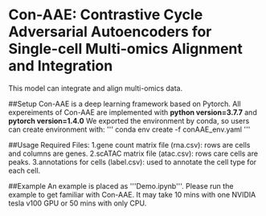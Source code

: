 # Con-AAE: Contrastive Cycle Adversarial Autoencoders for Single-cell Multi-omics Alignment and Integration
This model can integrate and align multi-omics data.

##Setup
Con-AAE is a deep learning framework based on Pytorch. All expereiments of Con-AAE are implemented with **python version=3.7.7** and **pytorch version=1.4.0**
We exported the environment by conda, so users can create environment with:
'''
conda env create -f conAAE_env.yaml
'''

##Usage
Required Files:
1.gene count matrix file (rna.csv): rows are cells and columns are genes.
2.scATAC matrix file (atac.csv): rows care cells are peaks.
3.annotations for cells (label.csv): used to annotate the cell type for each cell.

##Example
An example is placed as '''Demo.ipynb'''. Please run the example to get familiar with Con-AAE.
It may take 10 mins with one NVIDIA tesla v100 GPU or 50 mins with only CPU.
